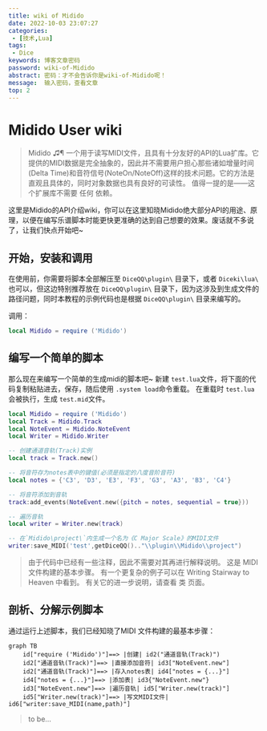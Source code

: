 ```yaml
---
title: wiki of Midido
date: 2022-10-03 23:07:27
categories:
 - [技术,Lua]
tags:
 - Dice
keywords: 博客文章密码
password: wiki-of-Midido
abstract: 密码：才不会告诉你是wiki-of-Midido呢！
message:  输入密码，查看文章
top: 2
---
```

# Midido User wiki

> Midido ♫¶
> 一个用于读写MIDI文件，且具有十分友好的API的Lua扩库。它提供的MIDI数据是完全抽象的，因此并不需要用户担心那些诸如增量时间(Delta Time)和音符信号(NoteOn/NoteOff)这样的技术问题。它的方法是直观且具体的，同时对象数据也具有良好的可读性。 值得一提的是——这个扩展库不需要 任何 依赖。

这里是Midido的API介绍wiki，你可以在这里知晓Midido绝大部分API的用途、原理，以便在编写乐谱脚本时能更快更准确的达到自己想要的效果。废话就不多说了，让我们快点开始吧~

## 开始，安装和调用

在使用前，你需要将脚本全部解压至 `DiceQQ\plugin\` 目录下，或者 `Diceki\lua\` 也可以，但这边特别推荐放在 `DiceQQ\plugin\` 目录下，因为这涉及到生成文件的路径问题，同时本教程的示例代码也是根据 `DiceQQ\plugin\` 目录来编写的。

调用：

```lua
local Midido = require ('Midido')
```

## 编写一个简单的脚本

那么现在来编写一个简单的生成midi的脚本吧~
新建 `test.lua`文件，将下面的代码复制粘贴进去，保存，随后使用 `.system load`命令重载。
在重载时 `test.lua`会被执行，生成 `test.mid`文件。

```lua title="test.lua"
local Midido = require ('Midido')
local Track = Midido.Track
local NoteEvent = Midido.NoteEvent
local Writer = Midido.Writer

-- 创建通道音轨(Track)实例
local track = Track.new()

-- 将音符存为notes表中的键值(必须是指定的八度音阶音符)
local notes = {'C3', 'D3', 'E3', 'F3', 'G3', 'A3', 'B3', 'C4'}

-- 将音符添加到音轨
track:add_events(NoteEvent.new({pitch = notes, sequential = true}))

-- 遍历音轨
local writer = Writer.new(track)

-- 在`Midido\project\`内生成一个名为《C Major Scale》的MIDI文件
writer:save_MIDI('test',getDiceQQ().."\\plugin\\Midido\\project")
```

> 由于代码中已经有一些注释，因此不需要对其再进行解释说明。 这是 MIDI 文件构建的基本步骤。 有一个更复杂的例子可以在 Writing Stairway to Heaven 中看到。 有关它的进一步说明，请查看 类 页面。

## 剖析、分解示例脚本

通过运行上述脚本，我们已经知晓了MIDI 文件构建的最基本步骤：
```mermaid
graph TB
    id["require ('Midido')"]==> |创建| id2("通道音轨(Track)")
    id2["通道音轨(Track)"]==> |直接添加音符| id3["NoteEvent.new"]
    id2["通道音轨(Track)"]==> |存入notes表| id4["notes = {...}"]
    id4["notes = {...}"]==> |添加表| id3{"NoteEvent.new"}
    id3["NoteEvent.new"]==> |遍历音轨| id5["Writer.new(track)"]
    id5["Writer.new(track)"]==> |写文MIDI文件| id6["writer:save_MIDI(name,path)"]
```

> to be...